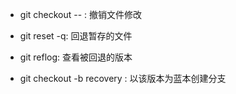 - git checkout -- <file> : 撤销文件修改

- git reset -q: 回退暂存的文件

- git reflog: 查看被回退的版本

- git checkout -b recovery <tag>: 以该版本为蓝本创建分支
